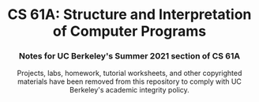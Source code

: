 <!--Project Header -->
<h1 align="center">CS 61A: Structure and Interpretation of Computer Programs</h1>
<h3 align="center">Notes for UC Berkeley's Summer 2021 section of CS 61A</h3>

<!-- Overview -->
<p align="center">Projects, labs, homework, tutorial worksheets, and other copyrighted materials have been removed from this 
repository to comply with UC Berkeley's academic integrity policy.</p>
